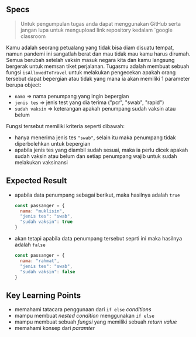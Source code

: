 ## Specs

> Untuk pengumpulan tugas anda dapat menggunakan GitHub serta jangan lupa untuk mengupload link repository kedalam `google classroom

Kamu adalah seorang petualang yang tidak bisa diam disuatu tempat, namun pandemi ini sangatlah berat dan mau tidak mau kamu harus dirumah. Semua berubah setelah vaksin masuk negara kita dan kamu langsung bergerak untuk memsan tiket perjalanan. Tugasmu adalah membuat sebuah fungsi `isAllowedToTravel` untuk melakukan pengecekan apakah orang tersebut dapat bepergian atau tidak yang mana ia akan memiliki 1 parameter berupa object:

- `nama` ⇒ nama penumpang yang ingin bepergian
- `jenis tes` ⇒ jenis test yang dia terima ("pcr", "swab", "rapid")
- `sudah vaksin` ⇒ keterangan apakah penumpang sudah vaksin atau belum

Fungsi tersebut memiliki kriteria seperti dibawah:
- hanya menerima jenis tes `"swab"`, selain itu maka penumpang tidak diperbolehkan untuk bepergian
- apabila jenis tes yang diambil sudah sesuai, maka ia perlu dicek apakah sudah vaksin atau belum dan setiap penumpang wajib untuk sudah melakukan vaksinansi

## Expected Result

- apabila data penumpang sebagai berikut, maka hasilnya adalah `true`
  ```jsx
  const passanger = {
    nama: "muklisin",
    "jenis tes": "swab",
    "sudah vaksin": true
  }
  ```

- akan tetapi apabila data penumpang tersebut seprti ini maka hasilnya adalah `false`
  ```jsx
  const passanger = {
    nama: "rahmat",
    "jenis tes": "swab",
    "sudah vaksin": false
  }
  ```

## Key Learning Points
- memahami tatacara penggunaan dari `if else` *conditions*
- mampu membuat *nested condition* menggunakan `if else`
- mampu membuat sebuah *fungsi* yang memiliki sebuah *return value*
- memahami konsep dari *paramter*